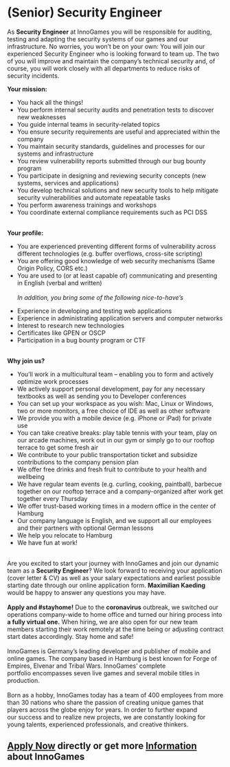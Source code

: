 <h1>(Senior) Security Engineer</h1>
<p>As <strong>Security Engineer</strong> at InnoGames you will be responsible for auditing, testing and adapting the security systems of our games and our infrastructure. No worries, you won&rsquo;t be on your own: You will join our experienced Security Engineer who is looking forward to team up. The two of you will improve and maintain the company&rsquo;s technical security and, of course, you will work closely with all departments to reduce risks of security incidents.</p><p></p><p><strong>Your mission:<br /></strong></p><ul><li><span>You hack all the things!</span></li><li><span>You perform internal security audits and penetration tests to discover new weaknesses</span></li><li><span>You guide internal teams in security-related topics</span></li><li><span>You ensure security requirements are useful and appreciated within the company</span></li><li><span>You maintain security standards, guidelines and processes for our systems and infrastructure</span></li><li><span>You review vulnerability reports submitted through our bug bounty program</span></li><li><span>You participate in designing and reviewing security concepts (new systems, services and applications)</span></li><li><span>You develop technical solutions and new security tools to help mitigate security vulnerabilities and automate repeatable tasks</span></li><li><span>You perform awareness trainings and workshops</span></li><li><span>You coordinate external compliance requirements such as PCI DSS</span></li></ul><strong><br />Your profile:</strong><br /><ul><li>You are experienced preventing different forms of vulnerability across different technologies (e.g. buffer overflows, cross-site scripting)</li><li>You are offering good knowledge of web security mechanisms (Same Origin Policy, CORS etc.)</li><li>You are used to (or at least capable of) communicating and presenting in English (verbal and written)<br /><br /><em>In addition, you bring some of the following nice-to-have&rsquo;s</em><em></em></li></ul><ul><li>Experience in developing and testing web applications</li><li>Experience in administrating application servers and computer networks</li><li>Interest to research new technologies</li><li>Certificates like GPEN or OSCP</li><li>Participation in a bug bounty program or CTF</li></ul><p><strong><br />Why join us?<br /> </strong></p><ul><li><span>You&rsquo;ll work in a multicultural team &ndash; enabling you to form and actively optimize work processes</span></li><li><span>We actively support personal development, pay for any necessary textbooks as well as sending you to&nbsp;</span><span>Developer conferences</span></li><li><span>You can set up your workspace as you wish: Mac, Linux or Windows, two or more monitors, a free&nbsp;</span><span>choice of IDE as well as other software</span></li><li><span>We provide you with a mobile device (e.g. iPhone or iPad) for private use</span></li><li><span>You can take creative breaks: play table tennis with your team, play on our arcade machines, work out&nbsp;</span><span>in our gym or simply go to our rooftop terrace to get some fresh air</span></li><li><span>We contribute to your public transportation ticket and subsidize contributions to the company&nbsp;</span><span>pension plan</span></li><li><span>We offer free drinks and fresh fruit to contribute to your health and wellbeing</span></li><li><span>We have regular team events (e.g. curling, cooking, paintball), barbecue together on our rooftop&nbsp;</span><span>terrace and a company-organized after work get together every Thursday</span></li><li><span>We offer trust-based working times in a modern office in the center of Hamburg</span></li><li><span>Our company language is English, and we support all our employees and their partners with optional&nbsp;</span><span>German lessons</span></li><li><span>We help you relocate to Hamburg</span></li><li><span>We have fun at work!</span></li></ul><p><br /><span>Are you excited to start your journey with InnoGames and join our dynamic team as a <strong>Security Engineer</strong>? We&nbsp;</span><span>look forward to receiving your application (cover letter &amp; CV) as well as your salary expectations and earliest&nbsp;</span><span>possible starting date through our online application form.&nbsp;<strong>Maximilian Kaeding</strong> would be happy to answer any&nbsp;</span><span>questions you may have.<br /><br /><strong>Apply and #stayhome!</strong> Due to the <strong>coronavirus</strong> outbreak, we switched our operations company-wide to home office and turned our hiring process into <strong>a fully virtual one.</strong> When hiring, we are also open for our new team members starting their work remotely at the time being or adjusting contract start dates accordingly. Stay home and safe!<br /><br /></span><span>InnoGames is Germany&rsquo;s leading developer and publisher of mobile and online games. The company based in&nbsp;</span><span>Hamburg is best known for Forge of Empires, Elvenar and Tribal Wars. InnoGames&rsquo; complete portfolio&nbsp;</span><span>encompasses seven live games and several mobile titles in production.<br /><br /></span><span>Born as a hobby, InnoGames today has a team of 400 employees from more than 30 nations who share the&nbsp;</span><span>passion of creating unique games that players across the globe enjoy for years. In order to further expand our&nbsp;</span><span>success and to realize new projects, we are constantly looking for young talents, experienced professionals,&nbsp;</span><span>and creative thinkers.</span></p><p></p>

<h2><a href="https://jobs.jobvite.com/careers/innogames/job//oDqwcfwv/apply?__jvst=Job+Board&__jvsd=github_jobs_repo">Apply Now</a> directly or get more <a href="https://www.innogames.com/career/detail/job/-senior-security-engineer/?s=github_jobs_repo">Information</a> about InnoGames</h2>